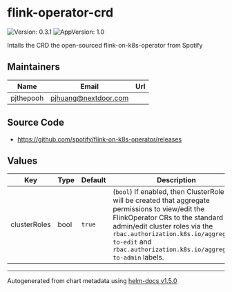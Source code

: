 # flink-operator-crd

![Version: 0.3.1](https://img.shields.io/badge/Version-0.3.1-informational?style=flat-square) ![AppVersion: 1.0](https://img.shields.io/badge/AppVersion-1.0-informational?style=flat-square)

Intalls the CRD the open-sourced flink-on-k8s-operator from Spotify

## Maintainers

| Name | Email | Url |
| ---- | ------ | --- |
| pjthepooh | pjhuang@nextdoor.com |  |

## Source Code

* <https://github.com/spotify/flink-on-k8s-operator/releases>

## Values

| Key | Type | Default | Description |
|-----|------|---------|-------------|
| clusterRoles | bool | `true` | (`bool`) If enabled, then ClusterRoles will be created that aggregate permissions to view/edit the FlinkOperator CRs to the standard admin/edit cluster roles via the `rbac.authorization.k8s.io/aggregate-to-edit` and `rbac.authorization.k8s.io/aggregate-to-admin` labels. |

----------------------------------------------
Autogenerated from chart metadata using [helm-docs v1.5.0](https://github.com/norwoodj/helm-docs/releases/v1.5.0)
